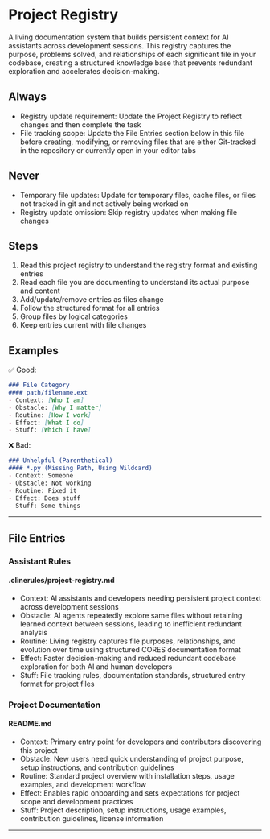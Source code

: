 # Project Registry

A living documentation system that builds persistent context for AI assistants across development sessions. This registry captures the purpose, problems solved, and relationships of each significant file in your codebase, creating a structured knowledge base that prevents redundant exploration and accelerates decision-making.

## Always
- Registry update requirement: Update the Project Registry to reflect changes and then complete the task
- File tracking scope: Update the File Entries section below in this file before creating, modifying, or removing files that are either Git-tracked in the repository or currently open in your editor tabs

## Never
- Temporary file updates: Update for temporary files, cache files, or files not tracked in git and not actively being worked on
- Registry update omission: Skip registry updates when making file changes

## Steps
1. Read this project registry to understand the registry format and existing entries
2. Read each file you are documenting to understand its actual purpose and content
3. Add/update/remove entries as files change
4. Follow the structured format for all entries
5. Group files by logical categories
6. Keep entries current with file changes

## Examples
✅ Good:
```markdown
### File Category
#### path/filename.ext
- Context: [Who I am] 
- Obstacle: [Why I matter]
- Routine: [How I work]
- Effect: [What I do]
- Stuff: [Which I have]
```

❌ Bad:
```markdown
### Unhelpful (Parenthetical)
#### *.py (Missing Path, Using Wildcard)
- Context: Someone
- Obstacle: Not working
- Routine: Fixed it
- Effect: Does stuff
- Stuff: Some things
```

---

## File Entries

### Assistant Rules
#### .clinerules/project-registry.md
- Context: AI assistants and developers needing persistent project context across development sessions
- Obstacle: AI agents repeatedly explore same files without retaining learned context between sessions, leading to inefficient redundant analysis
- Routine: Living registry captures file purposes, relationships, and evolution over time using structured CORES documentation format
- Effect: Faster decision-making and reduced redundant codebase exploration for both AI and human developers
- Stuff: File tracking rules, documentation standards, structured entry format for project files

### Project Documentation
#### README.md
- Context: Primary entry point for developers and contributors discovering this project
- Obstacle: New users need quick understanding of project purpose, setup instructions, and contribution guidelines
- Routine: Standard project overview with installation steps, usage examples, and development workflow
- Effect: Enables rapid onboarding and sets expectations for project scope and development practices
- Stuff: Project description, setup instructions, usage examples, contribution guidelines, license information

---

